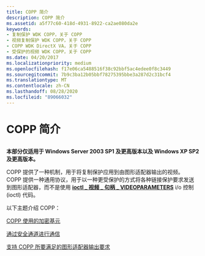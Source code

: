 ```yaml
---
title: COPP 简介
description: COPP 简介
ms.assetid: a5f77c60-418d-4931-8922-ca2ae080da2e
keywords:
- 复制保护 WDK COPP，关于 COPP
- 视频复制保护 WDK COPP，关于 COPP
- COPP WDK DirectX VA，关于 COPP
- 受保护的视频 WDK COPP，关于 COPP
ms.date: 04/20/2017
ms.localizationpriority: medium
ms.openlocfilehash: f17e06ca5488516f38c92bbf5ac4edee0f8c3449
ms.sourcegitcommit: 7b9c3ba12b05bbf78275395bbe3a287d2c31bcf4
ms.translationtype: MT
ms.contentlocale: zh-CN
ms.lasthandoff: 08/28/2020
ms.locfileid: "89066032"
---
```

# <a name="introduction-to-copp"></a>COPP 简介


## <span id="ddk_introduction_to_the_certified_output_protection_protocol_gg"></span><span id="DDK_INTRODUCTION_TO_THE_CERTIFIED_OUTPUT_PROTECTION_PROTOCOL_GG"></span>


**本部分仅适用于 Windows Server 2003 SP1 及更高版本以及 Windows XP SP2 及更高版本。**

COPP 提供了一种机制，用于将复制保护应用到由图形适配器输出的视频。 COPP 提供一种通用协议，用于以一种更受保护的方式将各种链接保护要求发送到图形适配器，而不是使用 [**ioctl \_ 视频 \_ 句柄 \_ VIDEOPARAMETERS**](/windows-hardware/drivers/ddi/ntddvdeo/ni-ntddvdeo-ioctl_video_handle_videoparameters) i/o 控制 (ioctl) 代码。

以下主题介绍 COPP：

[COPP 使用的加密基元](cryptographic-primitives-used-by-copp.md)

[通过安全通道进行通信](communicating-through-a-secure-channel.md)

[支持 COPP 所要满足的图形适配器输出要求](graphics-adapter-output-requirements-to-support-copp.md)

 

